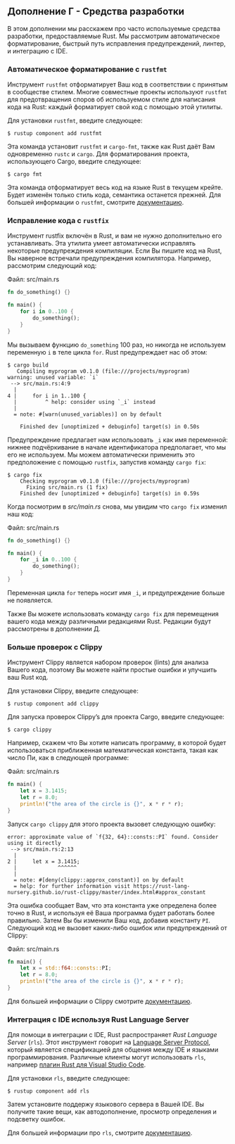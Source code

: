 ## Дополнение Г - Средства разработки

В этом дополнении мы расскажем про часто используемые средства разработки, предоставляемые Rust. Мы рассмотрим автоматическое форматирование, быстрый путь исправления предупреждений, линтер, и интеграцию с IDE.

### Автоматическое форматирование с `rustfmt`

Инструмент `rustfmt` отформатирует Ваш код в соответствии с принятым в сообществе стилем.
Многие совместные проекты используют `rustfmt` для предотвращения споров об используемом стиле для написания кода на Rust: каждый форматирует свой код с помощью этой утилиты.

Для установки `rustfmt`, введите следующее:

```text
$ rustup component add rustfmt
```

Эта команда установит `rustfmt` и `cargo-fmt`, также как Rust даёт Вам одновременно `rustc` и `cargo`. Для форматирования проекта, использующего Cargo, введите следующее:

```text
$ cargo fmt
```

Эта команда отформатирует весь код на языке Rust в текущем крейте. Будет изменён только стиль кода, семантика останется прежней. Для большей информации о `rustfmt`, смотрите [документацию].

### Исправление кода с `rustfix`

Инструмент rustfix включён в Rust, и вам не нужно дополнительно его устанавливать. Эта утилита умеет автоматически исправлять некоторые предупреждения компиляции. Если Вы пишите код на Rust, Вы наверное встречали предупреждения компилятора. Например, рассмотрим следующий код:

<span class="filename">Файл: src/main.rs</span>

```rust
fn do_something() {}

fn main() {
    for i in 0..100 {
        do_something();
    }
}
```

Мы вызываем функцию `do_something` 100 раз, но никогда не используем переменную `i` в теле цикла `for`. Rust предупреждает нас об этом:

```text
$ cargo build
   Compiling myprogram v0.1.0 (file:///projects/myprogram)
warning: unused variable: `i`
 --> src/main.rs:4:9
  |
4 |     for i in 1..100 {
  |         ^ help: consider using `_i` instead
  |
  = note: #[warn(unused_variables)] on by default

    Finished dev [unoptimized + debuginfo] target(s) in 0.50s
```

Предупреждение предлагает нам использовать `_i` как имя переменной: нижнее подчёркивание в начале идентификатора предполагает, что мы его не используем. Мы можем автоматически применить это предположение с помощью `rustfix`, запустив команду `cargo fix`:

```text
$ cargo fix
    Checking myprogram v0.1.0 (file:///projects/myprogram)
      Fixing src/main.rs (1 fix)
    Finished dev [unoptimized + debuginfo] target(s) in 0.59s
```

Когда посмотрим в *src/main.rs* снова, мы увидим что `cargo fix` изменил наш код:

<span class="filename">Файл: src/main.rs</span>

```rust
fn do_something() {}

fn main() {
    for _i in 0..100 {
        do_something();
    }
}
```

Переменная цикла `for` теперь носит имя `_i`, и предупреждение больше не появляется.

Также Вы можете использовать команду `cargo fix` для перемещения вашего кода между различными редакциями Rust. Редакции будут рассмотрены в дополнении Д.

### Больше проверок с Clippy

Инструмент Clippy является набором проверок (lints) для анализа Вашего кода, поэтому Вы можете найти простые ошибки и улучшить ваш Rust код.

Для установки Clippy, введите следующее:

```text
$ rustup component add clippy
```

Для запуска проверок Clippy’s для проекта Cargo, введите следующее:

```text
$ cargo clippy
```

Например, скажем что Вы хотите написать программу, в которой будет использоваться приближенная математическая константа, такая как число Пи, как в следующей программе:

<span class="filename">Файл: src/main.rs</span>

```rust
fn main() {
    let x = 3.1415;
    let r = 8.0;
    println!("the area of the circle is {}", x * r * r);
}
```

Запуск `cargo clippy` для этого проекта вызовет следующую ошибку:

```text
error: approximate value of `f{32, 64}::consts::PI` found. Consider using it directly
 --> src/main.rs:2:13
  |
2 |     let x = 3.1415;
  |             ^^^^^^
  |
  = note: #[deny(clippy::approx_constant)] on by default
  = help: for further information visit https://rust-lang-nursery.github.io/rust-clippy/master/index.html#approx_constant
```

Эта ошибка сообщает Вам, что эта константа уже определена более точно в Rust, и используя её Ваша программа будет работать более правильно. Затем Вы бы изменили Ваш код, добавив константу `PI`. Следующий код не вызовет каких-либо ошибок или предупреждений от Clippy:

<span class="filename">Файл: src/main.rs</span>

```rust
fn main() {
    let x = std::f64::consts::PI;
    let r = 8.0;
    println!("the area of the circle is {}", x * r * r);
}
```

Для большей информации о Clippy смотрите [документацию].

### Интеграция с IDE используя Rust Language Server

Для помощи в интеграции с IDE, Rust распространяет *Rust Language Server* (`rls`). Этот инструмент говорит на [Language Server Protocol], который является спецификацией для общения между IDE и языками программирования. Различные клиенты могут использовать `rls`, например [плагин Rust для Visual Studio Code](https://marketplace.visualstudio.com/items?itemName=rust-lang.rust).

Для установки `rls`, введите следующее:

```text
$ rustup component add rls
```

Затем установите поддержу языкового сервера в Вашей IDE. Вы получите такие вещи, как автодополнение, просмотр определения и подсветку ошибок.

Для большей информации про `rls`, смотрите [документацию].


[документацию]: https://github.com/rust-lang/rustfmt
[документацию]: https://github.com/rust-lang/rust-clippy
[Language Server Protocol]: http://langserver.org/
[документацию]: https://marketplace.visualstudio.com/items?itemName=rust-lang.rust